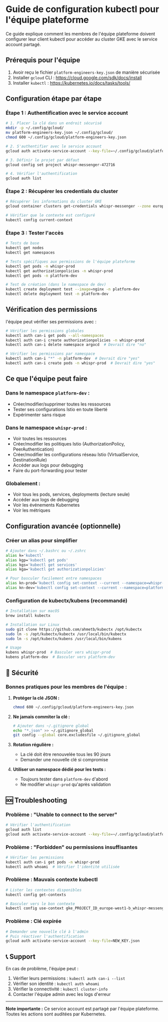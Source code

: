 # Guide de configuration kubectl pour l'équipe plateforme

Ce guide explique comment les membres de l'équipe plateforme doivent configurer leur client kubectl pour accéder au cluster GKE avec le service account partagé.

## Prérequis pour l'équipe

1. Avoir reçu le fichier `platform-engineers-key.json` de manière sécurisée
2. Installer `gcloud` CLI : https://cloud.google.com/sdk/docs/install
3. Installer `kubectl` : https://kubernetes.io/docs/tasks/tools/

## Configuration étape par étape

### Étape 1 : Authentification avec le service account

```bash
# 1. Placer la clé dans un endroit sécurisé
mkdir -p ~/.config/gcloud/
mv platform-engineers-key.json ~/.config/gcloud/
chmod 600 ~/.config/gcloud/platform-engineers-key.json

# 2. S'authentifier avec le service account
gcloud auth activate-service-account --key-file=~/.config/gcloud/platform-engineers-key.json

# 3. Définir le projet par défaut
gcloud config set project whispr-messenger-472716

# 4. Vérifier l'authentification
gcloud auth list
```

### Étape 2 : Récupérer les credentials du cluster

```bash
# Récupérer les informations du cluster GKE
gcloud container clusters get-credentials whispr-messenger --zone europe-west1-b

# Vérifier que le contexte est configuré
kubectl config current-context
```

### Étape 3 : Tester l'accès

```bash
# Tests de base
kubectl get nodes
kubectl get namespaces

# Tests spécifiques aux permissions de l'équipe plateforme
kubectl get pods -n whispr-prod
kubectl get authorizationpolicies -n whispr-prod
kubectl get pods -n platform-dev

# Test de création (dans le namespace de dev)
kubectl create deployment test --image=nginx -n platform-dev
kubectl delete deployment test -n platform-dev
```

## Vérification des permissions

l'équipe peut vérifier ses permissions avec :

```bash
# Vérifier les permissions globales
kubectl auth can-i get pods --all-namespaces
kubectl auth can-i create authorizationpolicies -n whispr-prod
kubectl auth can-i delete namespace argocd  # Devrait dire "no"

# Vérifier les permissions par namespace
kubectl auth can-i "*" -n platform-dev  # Devrait dire "yes"
kubectl auth can-i create pods -n whispr-prod  # Devrait dire "yes"
```

## Ce que l'équipe peut faire

### Dans le namespace `platform-dev` :
- Créer/modifier/supprimer toutes les ressources
- Tester ses configurations Istio en toute liberté
- Expérimenter sans risque

### Dans le namespace `whispr-prod` :
- Voir toutes les ressources
- Créer/modifier les politiques Istio (AuthorizationPolicy, PeerAuthentication)
- Créer/modifier les configurations réseau Istio (VirtualService, DestinationRule)
- Accéder aux logs pour debugging
- Faire du port-forwarding pour tester

### Globalement :
- Voir tous les pods, services, deployments (lecture seule)
- Accéder aux logs de debugging
- Voir les événements Kubernetes
- Voir les métriques

## Configuration avancée (optionnelle)

### Créer un alias pour simplifier

```bash
# Ajouter dans ~/.bashrc ou ~/.zshrc
alias k='kubectl'
alias kgp='kubectl get pods'
alias kgs='kubectl get services'
alias kga='kubectl get authorizationpolicies'

# Pour basculer facilement entre namespaces
alias kn-prod='kubectl config set-context --current --namespace=whispr-prod'
alias kn-dev='kubectl config set-context --current --namespace=platform-dev'
```

### Configuration de kubectx/kubens (recommandé)

```bash
# Installation sur macOS
brew install kubectx

# Installation sur Linux
sudo git clone https://github.com/ahmetb/kubectx /opt/kubectx
sudo ln -s /opt/kubectx/kubectx /usr/local/bin/kubectx
sudo ln -s /opt/kubectx/kubens /usr/local/bin/kubens

# Usage
kubens whispr-prod  # Basculer vers whispr-prod
kubens platform-dev  # Basculer vers platform-dev
```

## 🔐 Sécurité

### Bonnes pratiques pour les membres de l'équipe :

1. **Protéger la clé JSON :**
   ```bash
   chmod 600 ~/.config/gcloud/platform-engineers-key.json
   ```

2. **Ne jamais commiter la clé :**
   ```bash
   # Ajouter dans ~/.gitignore global
   echo "*.json" >> ~/.gitignore_global
   git config --global core.excludesfile ~/.gitignore_global
   ```

3. **Rotation régulière :**
   - La clé doit être renouvelée tous les 90 jours
   - Demander une nouvelle clé si compromise

4. **Utiliser un namespace dédié pour les tests :**
   - Toujours tester dans `platform-dev` d'abord
   - Ne modifier `whispr-prod` qu'après validation

## 🆘 Troubleshooting

### Problème : "Unable to connect to the server"
```bash
# Vérifier l'authentification
gcloud auth list
gcloud auth activate-service-account --key-file=~/.config/gcloud/platform-engineers-key.json
```

### Problème : "Forbidden" ou permissions insuffisantes
```bash
# Vérifier les permissions
kubectl auth can-i get pods -n whispr-prod
kubectl auth whoami  # Vérifier l'identité utilisée
```

### Problème : Mauvais contexte kubectl
```bash
# Lister les contextes disponibles
kubectl config get-contexts

# Basculer vers le bon contexte
kubectl config use-context gke_PROJECT_ID_europe-west1-b_whispr-messenger
```

### Problème : Clé expirée
```bash
# Demander une nouvelle clé à l'admin
# Puis réactiver l'authentification
gcloud auth activate-service-account --key-file=NEW_KEY.json
```

## 📞 Support

En cas de problème, l'équipe peut :
1. Vérifier leurs permissions : `kubectl auth can-i --list`
2. Vérifier son identité : `kubectl auth whoami`
3. Vérifier la connectivité : `kubectl cluster-info`
4. Contacter l'équipe admin avec les logs d'erreur

---

**Note importante :** Ce service account est partagé par l'équipe plateforme. Toutes les actions sont auditées par Kubernetes.